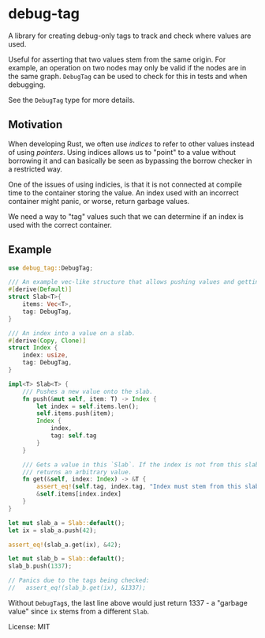 # debug-tag

A library for creating debug-only tags to track and check where values are used.

Useful for asserting that two values stem from the same origin. For example, an operation on two
nodes may only be valid if the nodes are in the same graph. `DebugTag` can be used to check for
this in tests and when debugging.

See the `DebugTag` type for more details.

## Motivation

When developing Rust, we often use *indices* to refer to other values instead of using
*pointers*. Using indices allows us to "point" to a value without borrowing it and can basically
be seen as bypassing the borrow checker in a restricted way.

One of the issues of using indicies, is that it is not connected at compile time to the
container storing the value. An index used with an incorrect container might panic, or worse,
return garbage values.

We need a way to "tag" values such that we can determine if an index is used with the correct
container.

## Example

```rust
use debug_tag::DebugTag;

/// An example vec-like structure that allows pushing values and getting values by index.
#[derive(Default)]
struct Slab<T>{
    items: Vec<T>,
    tag: DebugTag,
}

/// An index into a value on a slab.
#[derive(Copy, Clone)]
struct Index {
    index: usize,
    tag: DebugTag,
}

impl<T> Slab<T> {
    /// Pushes a new value onto the slab.
    fn push(&mut self, item: T) -> Index {
        let index = self.items.len();
        self.items.push(item);
        Index {
            index,
            tag: self.tag
        }
    }

    /// Gets a value in this `Slab`. If the index is not from this slab, either panics or
    /// returns an arbitrary value.
    fn get(&self, index: Index) -> &T {
        assert_eq!(self.tag, index.tag, "Index must stem from this slab");
        &self.items[index.index]
    }
}

let mut slab_a = Slab::default();
let ix = slab_a.push(42);

assert_eq!(slab_a.get(ix), &42);

let mut slab_b = Slab::default();
slab_b.push(1337);

// Panics due to the tags being checked:
//   assert_eq!(slab_b.get(ix), &1337);
```

Without `DebugTag`s, the last line above would just return 1337 - a "garbage value" since `ix`
stems from a different `Slab`.

License: MIT
